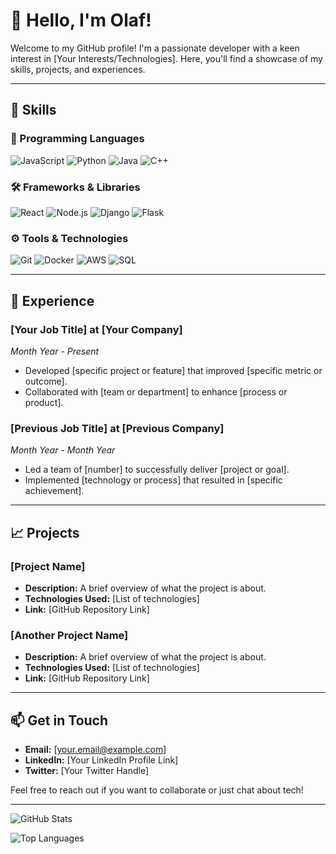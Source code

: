 # 👋 Hello, I'm Olaf!

Welcome to my GitHub profile! I'm a passionate developer with a keen interest in [Your Interests/Technologies]. Here, you'll find a showcase of my skills, projects, and experiences.

---

## 🚀 Skills

### 🌟 Programming Languages
![JavaScript](https://img.shields.io/badge/-JavaScript-black?style=flat-square&logo=javascript)
![Python](https://img.shields.io/badge/-Python-black?style=flat-square&logo=python)
![Java](https://img.shields.io/badge/-Java-black?style=flat-square&logo=java)
![C++](https://img.shields.io/badge/-C++-black?style=flat-square&logo=cplusplus)

### 🛠️ Frameworks & Libraries
![React](https://img.shields.io/badge/-React-black?style=flat-square&logo=react)
![Node.js](https://img.shields.io/badge/-Node.js-black?style=flat-square&logo=node.js)
![Django](https://img.shields.io/badge/-Django-black?style=flat-square&logo=django)
![Flask](https://img.shields.io/badge/-Flask-black?style=flat-square&logo=flask)

### ⚙️ Tools & Technologies
![Git](https://img.shields.io/badge/-Git-black?style=flat-square&logo=git)
![Docker](https://img.shields.io/badge/-Docker-black?style=flat-square&logo=docker)
![AWS](https://img.shields.io/badge/-AWS-black?style=flat-square&logo=amazonaws)
![SQL](https://img.shields.io/badge/-SQL-black?style=flat-square&logo=postgresql)

---

## 🌟 Experience

### [Your Job Title] at [Your Company]
*Month Year - Present*
- Developed [specific project or feature] that improved [specific metric or outcome].
- Collaborated with [team or department] to enhance [process or product].

### [Previous Job Title] at [Previous Company]
*Month Year - Month Year*
- Led a team of [number] to successfully deliver [project or goal].
- Implemented [technology or process] that resulted in [specific achievement].

---

## 📈 Projects

### [Project Name]
- **Description:** A brief overview of what the project is about.
- **Technologies Used:** [List of technologies]
- **Link:** [GitHub Repository Link]

### [Another Project Name]
- **Description:** A brief overview of what the project is about.
- **Technologies Used:** [List of technologies]
- **Link:** [GitHub Repository Link]

---

## 📫 Get in Touch

- **Email:** [your.email@example.com]
- **LinkedIn:** [Your LinkedIn Profile Link]
- **Twitter:** [Your Twitter Handle]

Feel free to reach out if you want to collaborate or just chat about tech!

---

![GitHub Stats](https://github-readme-stats.vercel.app/api?username=olaf11071107&show_icons=true&theme=radical)

![Top Languages](https://github-readme-stats.vercel.app/api/top-langs/?username=olaf11071107&layout=compact&theme=radical)

